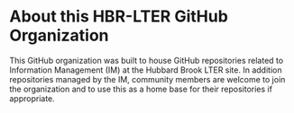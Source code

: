 # About this HBR-LTER GitHub Organization

This GitHub organization was built to house GitHub repositories related to Information Management (IM) at the Hubbard Brook LTER site. In addition repositories managed by the IM, 
community members are welcome to join the organization and to use this as a home base for their repositories if appropriate.
